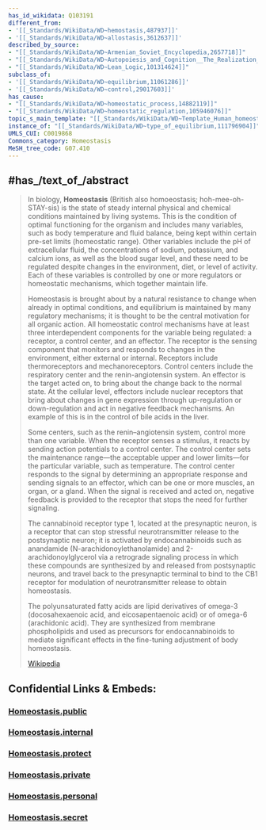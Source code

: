 ```yaml
---
has_id_wikidata: Q103191
different_from:
- '[[_Standards/WikiData/WD~hemostasis,487937]]'
- '[[_Standards/WikiData/WD~allostasis,3612637]]'
described_by_source:
- "[[_Standards/WikiData/WD~Armenian_Soviet_Encyclopedia,2657718]]"
- "[[_Standards/WikiData/WD~Autopoiesis_and_Cognition__The_Realization_of_the_Living,89579038]]"
- "[[_Standards/WikiData/WD~Lean_Logic,101314624]]"
subclass_of:
- '[[_Standards/WikiData/WD~equilibrium,11061286]]'
- '[[_Standards/WikiData/WD~control,29017603]]'
has_cause:
- "[[_Standards/WikiData/WD~homeostatic_process,14882119]]"
- "[[_Standards/WikiData/WD~homeostatic_regulation,105946076]]"
topic_s_main_template: "[[_Standards/WikiData/WD~Template_Human_homeostasis,22755763]]"
instance_of: "[[_Standards/WikiData/WD~type_of_equilibrium,111796904]]"
UMLS_CUI: C0019868
Commons_category: Homeostasis
MeSH_tree_code: G07.410
---
```


## #has_/text_of_/abstract 

> In biology, **Homeostasis** (British also homoeostasis;  hoh-mee-oh-STAY-sis) is the state of steady internal physical and chemical conditions maintained by living systems. This is the condition of optimal functioning for the organism and includes many variables, such as body temperature and fluid balance, being kept within certain pre-set limits (homeostatic range). Other variables include the pH of extracellular fluid, the concentrations of sodium, potassium, and calcium ions, as well as the blood sugar level, and these need to be regulated despite changes in the environment, diet, or level of activity. Each of these variables is controlled by one or more regulators or homeostatic mechanisms, which together maintain life.
>
> Homeostasis is brought about by a natural resistance to change when already in optimal conditions, and equilibrium is maintained by many regulatory mechanisms; it is thought to be the central motivation for all organic action. All homeostatic control mechanisms have at least three interdependent components for the variable being regulated: a receptor, a control center, and an effector. The receptor is the sensing component that monitors and responds to changes in the environment, either external or internal. Receptors include thermoreceptors and mechanoreceptors. Control centers include the respiratory center and the renin-angiotensin system. An effector is the target acted on, to bring about the change back to the normal state. At the cellular level, effectors include nuclear receptors that bring about changes in gene expression through up-regulation or down-regulation and act in negative feedback mechanisms. An example of this is in the control of bile acids in the liver.
>
> Some centers, such as the renin–angiotensin system, control more than one variable. When the receptor senses a stimulus, it reacts by sending action potentials to a control center. The control center sets the maintenance range—the acceptable upper and lower limits—for the particular variable, such as temperature. The control center responds to the signal by determining an appropriate response and sending signals to an effector, which can be one or more muscles, an organ, or a gland. When the signal is received and acted on, negative feedback is provided to the receptor that stops the need for further signaling.
>
> The cannabinoid receptor type 1, located at the presynaptic neuron, is a receptor that can stop stressful neurotransmitter release to the postsynaptic neuron; it is activated by endocannabinoids such as anandamide (N-arachidonoylethanolamide) and 2-arachidonoylglycerol via a retrograde signaling process in which these compounds are synthesized by and released from postsynaptic neurons, and travel back to the presynaptic terminal to bind to the CB1 receptor for modulation of neurotransmitter release to obtain homeostasis.
>
> The polyunsaturated fatty acids are lipid derivatives of omega-3 (docosahexaenoic acid, and eicosapentaenoic acid) or of omega-6 (arachidonic acid). They are synthesized from membrane phospholipids and used as precursors for endocannabinoids to mediate significant effects in the fine-tuning adjustment of body homeostasis.
>
> [Wikipedia](https://en.wikipedia.org/wiki/Homeostasis)





## Confidential Links & Embeds: 

### [Homeostasis.public](/_public\bio\Metabolism/Homeostasis.public.md) 

### [Homeostasis.internal](/_internal\bio\Metabolism/Homeostasis.internal.md) 

### [Homeostasis.protect](/_protect\bio\Metabolism/Homeostasis.protect.md) 

### [Homeostasis.private](/_private\bio\Metabolism/Homeostasis.private.md) 

### [Homeostasis.personal](/_personal\bio\Metabolism/Homeostasis.personal.md) 

### [Homeostasis.secret](/_secret\bio\Metabolism/Homeostasis.secret.md)

